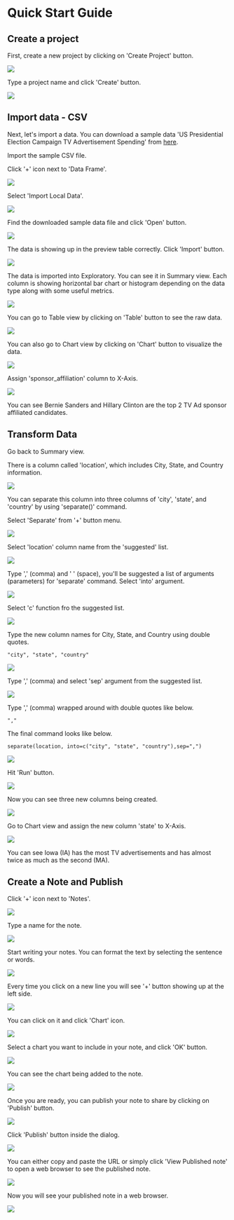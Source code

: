 # Quick Start Guide

## Create a project

First, create a new project by clicking on 'Create Project' button.

![](images/quick-start.png)

Type a project name and click 'Create' button.

![](images/quick-start2.png)

## Import data - CSV

Next, let's import a data. You can download a sample data 'US Presidential Election Campaign TV Advertisement Spending' from [here](https://www.dropbox.com/s/7fwtbqd9lejkhyv/us_election_campaign_tv_ad.csv?dl=0).

Import the sample CSV file.

Click '+' icon next to 'Data Frame'.

![](images/quick-start3.png)

Select 'Import Local Data'.

![](images/quick-start4.png)

Find the downloaded sample data file and click 'Open' button.

![](images/quick-start5.png)

The data is showing up in the preview table correctly. Click 'Import' button.

![](images/quick-start6.png)

The data is imported into Exploratory. You can see it in Summary view. Each column is showing horizontal bar chart or histogram depending on the data type along with some useful metrics.

![](images/quick-start7.png)

You can go to Table view by clicking on 'Table' button to see the raw data.

![](images/quick-start8.png)

You can also go to Chart view by clicking on 'Chart' button to visualize the data.

![](images/quick-start9.png)

Assign 'sponsor_affiliation' column to X-Axis.

![](images/quick-start10.png)

You can see Bernie Sanders and Hillary Clinton are the top 2 TV Ad sponsor affiliated candidates.

## Transform Data

Go back to Summary view.

There is a column called 'location', which includes City, State, and Country information.

![](images/quick-start11.png)

You can separate this column into three columns of 'city', 'state', and 'country' by using 'separate()' command.

Select 'Separate' from '+' button menu.

![](images/quick-start13.png)

Select 'location' column name from the 'suggested' list.

![](images/quick-start14.png)

Type ',' (comma) and ' ' (space), you'll be suggested a list of arguments (parameters) for 'separate' command. Select 'into' argument.

![](images/quick-start15.png)

Select 'c' function fro the suggested list.

![](images/quick-start16.png)

Type the new column names for City, State, and Country using double quotes.

```
"city", "state", "country"
```

![](images/quick-start17.png)

Type ',' (comma) and select 'sep' argument from the suggested list.

![](images/quick-start20.png)

Type ',' (comma) wrapped around with double quotes like below.

```
","
```

The final command looks like below.

```
separate(location, into=c("city", "state", "country"),sep=",")
```

![](images/quick-start21.png)


Hit 'Run' button.

![](images/quick-start22.png)

Now you can see three new columns being created.

![](images/quick-start23.png)

Go to Chart view and assign the new column 'state' to X-Axis.

![](images/quick-start24.png)

You can see Iowa (IA) has the most TV advertisements and has almost twice as much as the second (MA).

## Create a Note and Publish 

Click '+' icon next to 'Notes'.

![](images/quick-start25.png)

Type a name for the note.

![](images/quick-start26.png)

Start writing your notes. You can format the text by selecting the sentence or words.

![](images/quick-start27.png)

Every time you click on a new line you will see '+' button showing up at the left side.

![](images/quick-start28.png)

You can click on it and click 'Chart' icon.

![](images/quick-start29.png)

Select a chart you want to include in your note, and click 'OK' button.

![](images/quick-start30.png)

You can see the chart being added to the note.

![](images/quick-start30_1.png)

Once you are ready, you can publish your note to share by clicking on 'Publish' button.

![](images/quick-start31.png)

Click 'Publish' button inside the dialog.

![](images/quick-start32.png)

You can either copy and paste the URL or simply click 'View Published note' to open a web browser to see the published note.

![](images/quick-start33.png)

Now you will see your published note in a web browser.

![](images/quick-start34.png)

